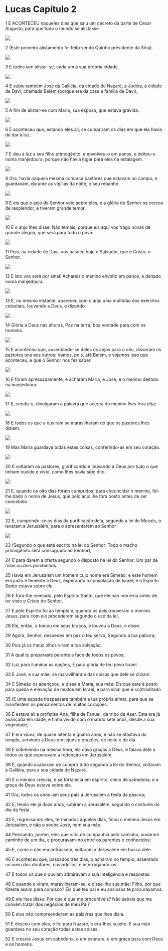 # Lucas Capítulo 2

1	E ACONTECEU naqueles dias que saiu um decreto da parte de César Augusto, para que todo o mundo se alistasse

![](.img/42_Lk_02_01_RG.jpg)

2	(Este primeiro alistamento foi feito sendo Quirino presidente da Síria).

![](.img/42_Lk_02_02_RG.jpg)

3	E todos iam alistar-se, cada um à sua própria cidade.

![](.img/42_Lk_02_03_RG.jpg)

4	E subiu também José da Galiléia, da cidade de Nazaré, à Judéia, à cidade de Davi, chamada Belém (porque era da casa e família de Davi),

![](.img/42_Lk_02_04_RG.jpg)

5	A fim de alistar-se com Maria, sua esposa, que estava grávida.

![](.img/42_Lk_02_05_RG.jpg)

6	E aconteceu que, estando eles ali, se cumpriram os dias em que ela havia de dar à luz.

![](.img/42_Lk_02_06_RG.jpg)

7	E deu à luz a seu filho primogênito, e envolveu-o em panos, e deitou-o numa manjedoura, porque não havia lugar para eles na estalagem.

![](.img/42_Lk_02_07_RG.jpg)

8	Ora, havia naquela mesma comarca pastores que estavam no campo, e guardavam, durante as vigílias da noite, o seu rebanho.

![](.img/42_Lk_02_08_RG.jpg)

9	E eis que o anjo do Senhor veio sobre eles, e a glória do Senhor os cercou de resplendor, e tiveram grande temor.

![](.img/42_Lk_02_09_RG.jpg)

10	E o anjo lhes disse: Não temais, porque eis aqui vos trago novas de grande alegria, que será para todo o povo:

![](.img/42_Lk_02_10_RG.jpg)

11	Pois, na cidade de Davi, vos nasceu hoje o Salvador, que é Cristo, o Senhor.

![](.img/42_Lk_02_11_RG.jpg)

12	E isto vos será por sinal: Achareis o menino envolto em panos, e deitado numa manjedoura.

![](.img/42_Lk_02_12_RG.jpg)

13	E, no mesmo instante, apareceu com o anjo uma multidão dos exércitos celestiais, louvando a Deus, e dizendo:

![](.img/42_Lk_02_13_RG.jpg)

14	Glória a Deus nas alturas, Paz na terra, boa vontade para com os homens.

![](.img/42_Lk_02_14_RG.jpg)

15	E aconteceu que, ausentando-se deles os anjos para o céu, disseram os pastores uns aos outros: Vamos, pois, até Belém, e vejamos isso que aconteceu, e que o Senhor nos fez saber.

![](.img/42_Lk_02_15_RG.jpg)

16	E foram apressadamente, e acharam Maria, e José, e o menino deitado na manjedoura.

![](.img/42_Lk_02_16_RG.jpg)

17	E, vendo-o, divulgaram a palavra que acerca do menino lhes fora dita;

![](.img/42_Lk_02_17_RG.jpg)

18	E todos os que a ouviram se maravilharam do que os pastores lhes diziam.

![](.img/42_Lk_02_18_RG.jpg)

19	Mas Maria guardava todas estas coisas, conferindo-as em seu coração.

![](.img/42_Lk_02_19_RG.jpg)

20	E voltaram os pastores, glorificando e louvando a Deus por tudo o que tinham ouvido e visto, como lhes havia sido dito.

![](.img/42_Lk_02_20_RG.jpg)

21	E, quando os oito dias foram cumpridos, para circuncidar o menino, foi-lhe dado o nome de Jesus, que pelo anjo lhe fora posto antes de ser concebido.

![](.img/42_Lk_02_21_RG.jpg)

22	E, cumprindo-se os dias da purificação dela, segundo a lei de Moisés, o levaram a Jerusalém, para o apresentarem ao Senhor

![](.img/42_Lk_02_22_RG.jpg)

23	(Segundo o que está escrito na lei do Senhor: Todo o macho primogênito será consagrado ao Senhor);

24	E para darem a oferta segundo o disposto na lei do Senhor: Um par de rolas ou dois pombinhos.

25	Havia em Jerusalém um homem cujo nome era Simeão; e este homem era justo e temente a Deus, esperando a consolação de Israel; e o Espírito Santo estava sobre ele.

26	E fora-lhe revelado, pelo Espírito Santo, que ele não morreria antes de ter visto o Cristo do Senhor.

27	E pelo Espírito foi ao templo e, quando os pais trouxeram o menino Jesus, para com ele procederem segundo o uso da lei,

28	Ele, então, o tomou em seus braços, e louvou a Deus, e disse:

29	Agora, Senhor, despedes em paz o teu servo, Segundo a tua palavra;

30	Pois já os meus olhos viram a tua salvação,

31	A qual tu preparaste perante a face de todos os povos;

32	Luz para iluminar as nações, E para glória de teu povo Israel.

33	E José, e sua mãe, se maravilharam das coisas que dele se diziam.

34	E Simeão os abençoou, e disse a Maria, sua mãe: Eis que este é posto para queda e elevação de muitos em Israel, e para sinal que é contraditado

35	(E uma espada traspassará também a tua própria alma); para que se manifestem os pensamentos de muitos corações.

36	E estava ali a profetisa Ana, filha de Fanuel, da tribo de Aser. Esta era já avançada em idade, e tinha vivido com o marido sete anos, desde a sua virgindade;

37	E era viúva, de quase oitenta e quatro anos, e não se afastava do templo, servindo a Deus em jejuns e orações, de noite e de dia.

38	E sobrevindo na mesma hora, ela dava graças a Deus, e falava dele a todos os que esperavam a redenção em Jerusalém.

39	E, quando acabaram de cumprir tudo segundo a lei do Senhor, voltaram à Galiléia, para a sua cidade de Nazaré.

40	E o menino crescia, e se fortalecia em espírito, cheio de sabedoria; e a graça de Deus estava sobre ele.

41	Ora, todos os anos iam seus pais a Jerusalém à festa da páscoa;

42	E, tendo ele já doze anos, subiram a Jerusalém, segundo o costume do dia da festa.

43	E, regressando eles, terminados aqueles dias, ficou o menino Jesus em Jerusalém, e não o soube José, nem sua mãe.

44	Pensando, porém, eles que viria de companhia pelo caminho, andaram caminho de um dia, e procuravam-no entre os parentes e conhecidos;

45	E, como o não encontrassem, voltaram a Jerusalém em busca dele.

46	E aconteceu que, passados três dias, o acharam no templo, assentado no meio dos doutores, ouvindo-os, e interrogando-os.

47	E todos os que o ouviam admiravam a sua inteligência e respostas.

48	E quando o viram, maravilharam-se, e disse-lhe sua mãe: Filho, por que fizeste assim para conosco? Eis que teu pai e eu ansiosos te procurávamos.

49	E ele lhes disse: Por que é que me procuráveis? Não sabeis que me convém tratar dos negócios de meu Pai?

50	E eles não compreenderam as palavras que lhes dizia.

51	E desceu com eles, e foi para Nazaré, e era-lhes sujeito. E sua mãe guardava no seu coração todas estas coisas.

52	E crescia Jesus em sabedoria, e em estatura, e em graça para com Deus e os homens.

